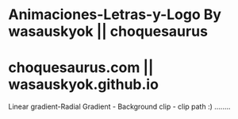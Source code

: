 # Animaciones-Letras-y-Logo By wasauskyok || choquesaurus
# choquesaurus.com || wasauskyok.github.io
Linear gradient-Radial Gradient - Background clip - clip path     :) ........
